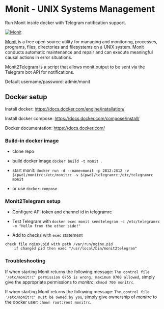 # Monit - UNIX Systems Management

Run Monit inside docker with Telegram notification support.

[![Monit](https://mmonit.com/monit/img/logo.png)](https://mmonit.com/monit/)

[Monit](https://mmonit.com/monit/) is a free open source utility for managing and monitoring, processes, programs, files, directories and filesystems on a UNIX system. Monit conducts automatic maintenance and repair and can execute meaningful causal actions in error situations.

[Monit2Telegram](https://github.com/matriphe/monit2telegram/) is a script that allows monit output to be sent via the Telegram bot API for notifications.

Default username/password: admin/monit

## Docker setup

Install docker: https://docs.docker.com/engine/installation/

Install docker compose: https://docs.docker.com/compose/install/

Docker documentation: https://docs.docker.com/

### Build-in docker image

- clone repo

- build docker image `docker build -t monit .`

- start monit: `docker run -d --name=monit -p 2812:2812 -v $(pwd)/monitrc:/etc/monitrc -v $(pwd)/telegramrc:/etc/telegramrc monit`

- or use `docker-compose`

### Monit2Telegram setup

- Configure API token and channel id in telegramrc

- Test Telegram with `docker exec monit sendtelegram -c /etc/telegramrc -m "Hello from the other side!"`

- Add to checks with `exec` statement

```
check file nginx.pid with path /var/run/nginx.pid
    if changed pid then exec "/usr/local/bin/monit2telegram"
```

### Troubleshooting

If when starting Monit returns the following message: `The control file '/etc/monitrc' permission 0755 is wrong, maximum 0700 allowed`, simply give the appropriate permissions to _monitrc_: `chmod 700 monitrc`.

If when starting Monit returns the following message: `The control file '/etc/monitrc' must be owned by you`, simply give ownership of _monitrc_ to the docker user: `chown root:root monitrc`.

